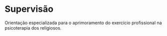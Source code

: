 # Supervisão

Orientação especializada para o aprimoramento do exercício profissional na
psicoterapia dos religiosos.

